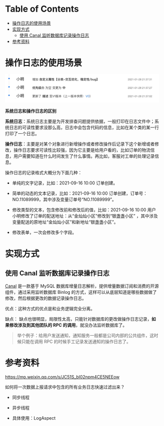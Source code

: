 # Table of Contents

* [操作日志的使用场景](#操作日志的使用场景)
* [实现方式](#实现方式)
  * [使用 Canal 监听数据库记录操作日志](#使用-canal-监听数据库记录操作日志)
* [参考资料](#参考资料)




# 操作日志的使用场景

![1640942656569](.images/1640942656569.png)



**系统日志和操作日志的区别**

**系统日志**：系统日志主要是为开发排查问题提供依据，一般打印在日志文件中；系统日志的可读性要求没那么高，日志中会包含代码的信息，比如在某个类的某一行打印了一个日志。

**操作日志**：主要是对某个对象进行新增操作或者修改操作后记录下这个新增或者修改，操作日志要求可读性比较强，因为它主要是给用户看的，比如订单的物流信息，用户需要知道在什么时间发生了什么事情。再比如，客服对工单的处理记录信息。

操作日志的记录格式大概分为下面几种：

- 单纯的文字记录，比如：2021-09-16 10:00 订单创建。

- 简单的动态的文本记录，比如：2021-09-16 10:00 订单创建，订单号：NO.11089999，其中涉及变量订单号“NO.11089999”。

- 修改类型的文本，包含修改前和修改后的值，比如：2021-09-16 10:00 用户小明修改了订单的配送地址：从“金灿灿小区”修改到“银盏盏小区” ，其中涉及变量配送的原地址“金灿灿小区”和新地址“银盏盏小区”。

- 修改表单，一次会修改多个字段。

  

# 实现方式

## 使用 Canal 监听数据库记录操作日志

[Canal](https://github.com/alibaba/canal) 是一款基于 MySQL 数据库增量日志解析，提供增量数据订阅和消费的开源组件，通过采用监听数据库 Binlog 的方式，这样可以从底层知道是哪些数据做了修改，然后根据更改的数据记录操作日志。



优点：这种方式的优点是和业务逻辑完全分离。

缺点： 缺点也很明显，局限性太高，只能针对数据库的更改做操作日志记录，**如果修改涉及到其他团队的 RPC 的调用**，就没办法监听数据库了。

> 举个例子：给用户发送通知，通知服务一般都是公司内部的公共组件，这时候只能在调用 RPC 的时候手工记录发送通知的操作日志了。





# 参考资料

https://mp.weixin.qq.com/s/JC51S_bI02npm4CE5NEEow


如何将一次数据上报请求中包含的所有业务日志快速过滤出来？

+ 同步线程
+ 异步线程

+ 具体使用：LogAspect

